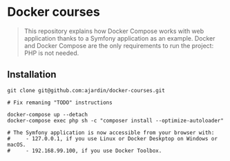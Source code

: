 # Docker courses

> This repository explains how Docker Compose works with web application thanks to a Symfony application as an example.
> Docker and Docker Compose are the only requirements to run the project: PHP is not needed.

## Installation

```
git clone git@github.com:ajardin/docker-courses.git

# Fix remaning "TODO" instructions

docker-compose up --detach
docker-compose exec php sh -c "composer install --optimize-autoloader"

# The Symfony application is now accessible from your browser with:
#     - 127.0.0.1, if you use Linux or Docker Deskptop on Windows or macOS.
#     - 192.168.99.100, if you use Docker Toolbox. 
```
